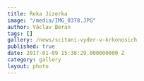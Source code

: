 ```yaml
---
title: Řeka Jizerka
image: "/media/IMG_0378.JPG"
author: Václav Beran
tags: []
gallery: /news/scitani-vyder-v-krkonosich
published: true
date: 2017-01-09 15:38:29.000000000 Z
category: gallery
layout: photo
---
```

